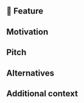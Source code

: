 ## 🚀 Feature
<!-- 제안하는 기능에 대해서 간결하고 명확하게 설명해주세요.-->

## Motivation

<!-- 제안하는 기능의 필요성과 동시에 대해서 서술해주세요. 제안하는 기능이 GitHub 관련 이슈와 같이 다른 문제여도 좋습니다. -->



## Pitch

<!-- 현재 기능에서는 이를 어떻게 해결하고 있는지 혹은 어떤 구조로 인하여 해당 기능을 제공하고 있지 못한지 코드레벨 혹은 추상레벨에서 소개해주세요. 코드링크 첨부도 좋습니다.-->



## Alternatives

<!-- 위(Pitch)의 현재 상황에서 제안하는 방식이 어떻게 구현할 수 있는지 대략적으로 코드 레벨에서 서술해주세요.-->



## Additional context

<!-- 추가적인 정보가 있다면 서술해주세요.-->